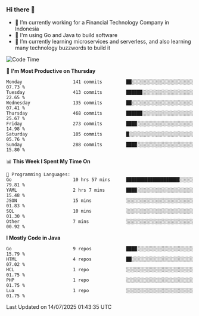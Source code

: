 ### Hi there 👋

<!--
**mazzama/mazzama** is a ✨ _special_ ✨ repository because its `README.md` (this file) appears on your GitHub profile.

Here are some ideas to get you started:

- 🔭 I’m currently working on ...
- 🌱 I’m currently learning ...
- 👯 I’m looking to collaborate on ...
- 🤔 I’m looking for help with ...
- 💬 Ask me about ...
- 📫 How to reach me: ...
- 😄 Pronouns: ...
- ⚡ Fun fact: ...
-->

- 🔭 I’m currently working for a Financial Technology Company in Indonesia
- :gun: I'm using Go and Java to build software
- 🌱 I’m currently learning microservices and serverless, and also learning many technology buzzwords to build it

<!--START_SECTION:waka-->
![Code Time](http://img.shields.io/badge/Code%20Time-4%2C101%20hrs%2024%20mins-blue)

📅 **I'm Most Productive on Thursday** 

```text
Monday                   141 commits         ██░░░░░░░░░░░░░░░░░░░░░░░   07.73 % 
Tuesday                  413 commits         ██████░░░░░░░░░░░░░░░░░░░   22.65 % 
Wednesday                135 commits         ██░░░░░░░░░░░░░░░░░░░░░░░   07.41 % 
Thursday                 468 commits         ██████░░░░░░░░░░░░░░░░░░░   25.67 % 
Friday                   273 commits         ████░░░░░░░░░░░░░░░░░░░░░   14.98 % 
Saturday                 105 commits         █░░░░░░░░░░░░░░░░░░░░░░░░   05.76 % 
Sunday                   288 commits         ████░░░░░░░░░░░░░░░░░░░░░   15.80 % 
```


📊 **This Week I Spent My Time On** 

```text
💬 Programming Languages: 
Go                       10 hrs 57 mins      ████████████████████░░░░░   79.81 % 
YAML                     2 hrs 7 mins        ████░░░░░░░░░░░░░░░░░░░░░   15.48 % 
JSON                     15 mins             ░░░░░░░░░░░░░░░░░░░░░░░░░   01.83 % 
SQL                      10 mins             ░░░░░░░░░░░░░░░░░░░░░░░░░   01.30 % 
Other                    7 mins              ░░░░░░░░░░░░░░░░░░░░░░░░░   00.92 % 
```

**I Mostly Code in Java** 

```text
Go                       9 repos             ████░░░░░░░░░░░░░░░░░░░░░   15.79 % 
HTML                     4 repos             ██░░░░░░░░░░░░░░░░░░░░░░░   07.02 % 
HCL                      1 repo              ░░░░░░░░░░░░░░░░░░░░░░░░░   01.75 % 
PHP                      1 repo              ░░░░░░░░░░░░░░░░░░░░░░░░░   01.75 % 
Lua                      1 repo              ░░░░░░░░░░░░░░░░░░░░░░░░░   01.75 % 
```




 Last Updated on 14/07/2025 01:43:35 UTC
<!--END_SECTION:waka-->

